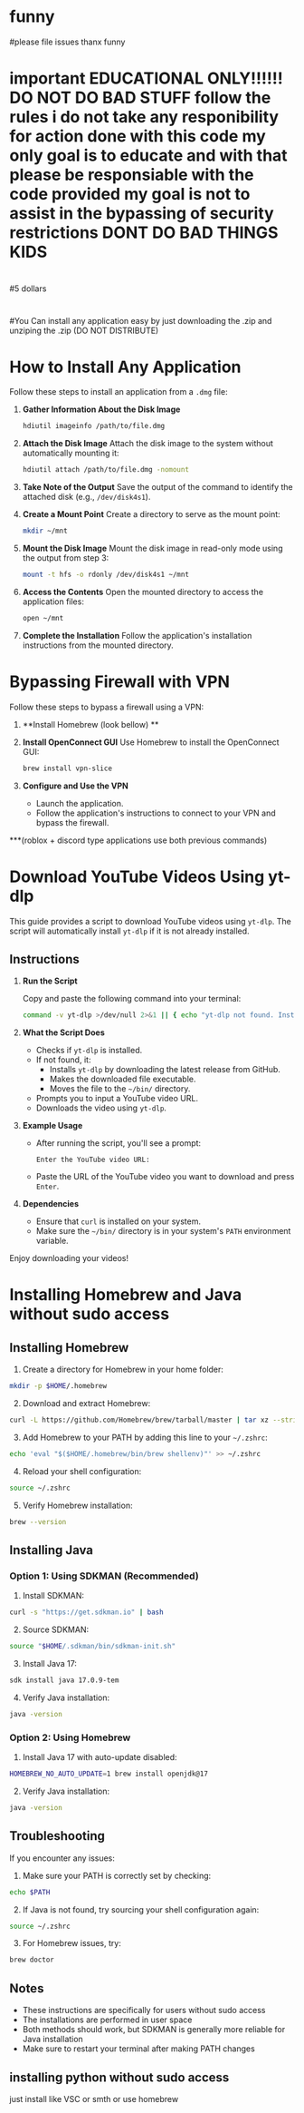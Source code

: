 # funny 

#please file issues thanx
funny
# important EDUCATIONAL ONLY!!!!!! DO NOT DO BAD STUFF follow the rules i do not take any responibility for action done with this code my only goal is to educate and with that please be responsiable with the code provided my goal is not to assist in the bypassing of security restrictions DONT DO BAD THINGS KIDS
#
#
#
##
#
#
#5 dollars
#
#
#
#
#
#
##
#
#
#
#
#
#You Can install any application easy by just downloading the .zip and unziping the .zip (DO NOT DISTRIBUTE)


# How to Install Any Application

Follow these steps to install an application from a `.dmg` file:

1. **Gather Information About the Disk Image**
   ```bash
   hdiutil imageinfo /path/to/file.dmg
   ```

2. **Attach the Disk Image**
   Attach the disk image to the system without automatically mounting it:
   ```bash
   hdiutil attach /path/to/file.dmg -nomount
   ```

3. **Take Note of the Output**
   Save the output of the command to identify the attached disk (e.g., `/dev/disk4s1`).

4. **Create a Mount Point**
   Create a directory to serve as the mount point:
   ```bash
   mkdir ~/mnt
   ```

5. **Mount the Disk Image**
   Mount the disk image in read-only mode using the output from step 3:
   ```bash
   mount -t hfs -o rdonly /dev/disk4s1 ~/mnt
   ```

7. **Access the Contents**
   Open the mounted directory to access the application files:
   ```bash
   open ~/mnt
   ```

8. **Complete the Installation**
   Follow the application's installation instructions from the mounted directory.

# Bypassing Firewall with VPN

Follow these steps to bypass a firewall using a VPN:

1. **Install Homebrew (look bellow) **

2. **Install OpenConnect GUI**
   Use Homebrew to install the OpenConnect GUI:
   ```bash
   brew install vpn-slice
   ```

3. **Configure and Use the VPN**
   - Launch the application.
   - Follow the application's instructions to connect to your VPN and bypass the firewall.


***(roblox + discord type applications use both previous commands)

# Download YouTube Videos Using yt-dlp

This guide provides a script to download YouTube videos using `yt-dlp`. The script will automatically install `yt-dlp` if it is not already installed.

## Instructions

1. **Run the Script**

   Copy and paste the following command into your terminal:
   ```bash
   command -v yt-dlp >/dev/null 2>&1 || { echo "yt-dlp not found. Installing..."; curl -L https://github.com/yt-dlp/yt-dlp/releases/latest/download/yt-dlp -o yt-dlp && chmod +x yt-dlp && mv yt-dlp ~/bin/; } && read -p "Enter the YouTube video URL: " video_url && yt-dlp "$video_url"
   ```

2. **What the Script Does**
   - Checks if `yt-dlp` is installed.
   - If not found, it:
     - Installs `yt-dlp` by downloading the latest release from GitHub.
     - Makes the downloaded file executable.
     - Moves the file to the `~/bin/` directory.
   - Prompts you to input a YouTube video URL.
   - Downloads the video using `yt-dlp`.

3. **Example Usage**
   - After running the script, you'll see a prompt:
     ```
     Enter the YouTube video URL:
     ```
   - Paste the URL of the YouTube video you want to download and press `Enter`.

4. **Dependencies**
   - Ensure that `curl` is installed on your system.
   - Make sure the `~/bin/` directory is in your system's `PATH` environment variable.

Enjoy downloading your videos!


# Installing Homebrew and Java without sudo access

## Installing Homebrew

1. Create a directory for Homebrew in your home folder:
```bash
mkdir -p $HOME/.homebrew
```

2. Download and extract Homebrew:
```bash
curl -L https://github.com/Homebrew/brew/tarball/master | tar xz --strip 1 -C $HOME/.homebrew
```

3. Add Homebrew to your PATH by adding this line to your `~/.zshrc`:
```bash
echo 'eval "$($HOME/.homebrew/bin/brew shellenv)"' >> ~/.zshrc
```

4. Reload your shell configuration:
```bash
source ~/.zshrc
```

5. Verify Homebrew installation:
```bash
brew --version
```

## Installing Java

### Option 1: Using SDKMAN (Recommended)

1. Install SDKMAN:
```bash
curl -s "https://get.sdkman.io" | bash
```

2. Source SDKMAN:
```bash
source "$HOME/.sdkman/bin/sdkman-init.sh"
```

3. Install Java 17:
```bash
sdk install java 17.0.9-tem
```

4. Verify Java installation:
```bash
java -version
```

### Option 2: Using Homebrew

1. Install Java 17 with auto-update disabled:
```bash
HOMEBREW_NO_AUTO_UPDATE=1 brew install openjdk@17
```

2. Verify Java installation:
```bash
java -version
```

## Troubleshooting

If you encounter any issues:

1. Make sure your PATH is correctly set by checking:
```bash
echo $PATH
```

2. If Java is not found, try sourcing your shell configuration again:
```bash
source ~/.zshrc
```

3. For Homebrew issues, try:
```bash
brew doctor
```

## Notes

- These instructions are specifically for users without sudo access
- The installations are performed in user space
- Both methods should work, but SDKMAN is generally more reliable for Java installation
- Make sure to restart your terminal after making PATH changes


## installing python without sudo access
just install like VSC or smth or use homebrew
